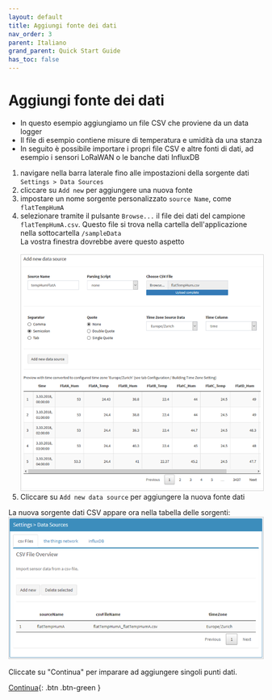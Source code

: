 ```yaml
---
layout: default
title: Aggiungi fonte dei dati
nav_order: 3
parent: Italiano
grand_parent: Quick Start Guide
has_toc: false
---
```


# Aggiungi fonte dei dati
- In questo esempio aggiungiamo un file CSV che proviene da un data logger
- Il file di esempio contiene misure di temperatura e umidità da una stanza
- In seguito è possibile importare i propri file CSV e altre fonti di dati, ad esempio i sensori LoRaWAN o le banche dati InfluxDB

1. navigare nella barra laterale fino alle impostazioni della sorgente dati `Settings > Data Sources`
1. cliccare su `Add new` per aggiungere una nuova fonte
1. impostare un nome sorgente personalizzato `source Name`, come `flatTempHumA`
1. selezionare  tramite il pulsante `Browse...` il file dei dati del campione `flatTempHumA.csv`. Questo file si trova nella cartella dell'applicazione nella sottocartella `/sampleData`<br>
   La vostra finestra dovrebbe avere questo aspetto<br><br>
   <img src="https://raw.githubusercontent.com/hslu-ige-laes/lcm/master/docs/assets/images/quickStartGuide_05.PNG" style="border:1px solid lightgrey"/><br>
1. Cliccare su `Add new data source` per aggiungere la nuova fonte dati

La nuova sorgente dati CSV appare ora nella tabella delle sorgenti:
<img src="https://raw.githubusercontent.com/hslu-ige-laes/lcm/master/docs/assets/images/quickStartGuide_06.PNG" style="border:1px solid lightgrey"/>

Cliccate su "Continua" per imparare ad aggiungere singoli punti dati.

[Continua](https://hslu-ige-laes.github.io/lcm/docs/quickStartGuide/it/addDataPoints/){: .btn .btn-green }

